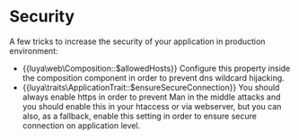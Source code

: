 # Security

A few tricks to increase the security of your application in production environment:

+ {{luya\web\Composition::$allowedHosts}} Configure this property inside the composition component in order to prevent dns wildcard hijacking.
+ {{luya\traits\ApplicationTrait::$ensureSecureConnection}} You should always enable https in order to prevent Man in the middle attacks and you should enable this in your htaccess or via webserver, but you can also, as a fallback, enable this setting in order to ensure secure connection on application level.
